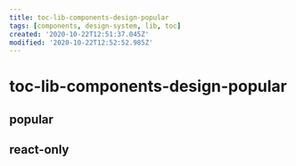 ```yaml
---
title: toc-lib-components-design-popular
tags: [components, design-system, lib, toc]
created: '2020-10-22T12:51:37.045Z'
modified: '2020-10-22T12:52:52.985Z'
---
```


# toc-lib-components-design-popular

## popular

## react-only
